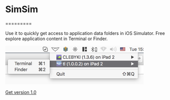 # SimSim
=========

Use it to quickly get access to application data folders in iOS Simulator.
Free explore application content in Terminal or Finder.

![Alt text](/screenshot.png?raw=true "Optional Title")

[Get version 1.0](https://github.com/dsmelov/Release/SimSim_1.0.zip)